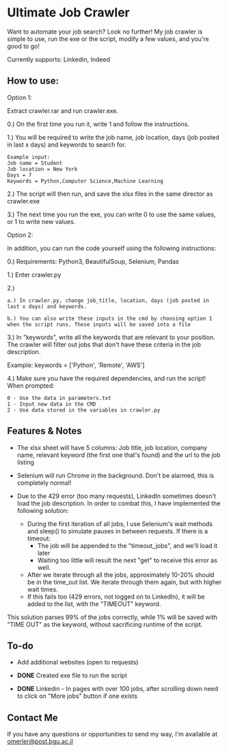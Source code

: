 # Ultimate Job Crawler

Want to automate your job search? Look no further! My job crawler is simple to use, run the exe or the script, modify a few values, and you're good to go!

Currently supports: Linkedin, Indeed


## How to use:

Option 1:

Extract crawler.rar and run crawler.exe. 

0.) On the first time you run it, write 1 and follow the instructions.

1.) You will be required to write the job name, job location, days (job posted in last x days) and keywords to search for.
    
    Example input:
    Job name = Student
    Job location = New York
    Days = 7
    Keywords = Python,Computer Science,Machine Learning

2.) The script will then run, and save the xlsx files in the same director as crawler.exe

3.) The next time you run the exe, you can write 0 to use the same values, or 1 to write new values.
 

Option 2:

In addition, you can run the code yourself using the following instructions:

0.) Requirements: Python3, BeautifulSoup, Selenium, Pandas

1.) Enter crawler.py

2.) 

    a.) In crawler.py, change job_title, location, days (job posted in last x days) and keywords.

    b.) You can also write these inputs in the cmd by choosing option 1 when the script runs. These inputs will be saved into a file


3.) In "keywords", write all the keywords that are relevant to your position. The crawler will filter out jobs that don't have these criteria in the job description.

Example: keywords = ['Python', 'Remote', 'AWS']

4.) Make sure you have the required dependencies, and run the script! When prompted:

    0 - Use the data in parameters.txt
    1 - Input new data in the CMD
    2 - Use data stored in the variables in crawler.py

## Features & Notes

* The xlsx sheet will have 5 columns: Job title, job location, company name, relevant keyword (the first one that's found) and the url to the job listing

* Selenium will run Chrome in the background. Don't be alarmed, this is completely normal!

* Due to the 429 error (too many requests), LinkedIn sometimes doesn't load the job description. In order to combat this, I have implemented the following solution:
  * During the first iteration of all jobs, I use Selenium's wait methods and sleep() to simulate pauses in between requests. If there is a timeout:
    * The job will be appended to the "timeout_jobs", and we'll load it later
    * Waiting too little will result the next "get" to receive this error as well.
  * After we iterate through all the jobs, approximately 10-20% should be in the time_out list. We iterate through them again, but with higher wait times.
  * If this fails too (429 errors, not logged on to LinkedIn), it will be added to the list, with the "TIMEOUT" keyword.

This solution parses 99% of the jobs correctly, while 1% will be saved with "TIME OUT" as the keyword, without sacrificing runtime of the script.

## To-do

* Add additional websites (open to requests)

* **DONE** Created exe file to run the script

* **DONE** Linkedin - In pages with over 100 jobs, after scrolling down need to click on "More jobs" button if one exists

## Contact Me

If you have any questions or opportunities to send my way, I'm available at omerler@post.bgu.ac.il
